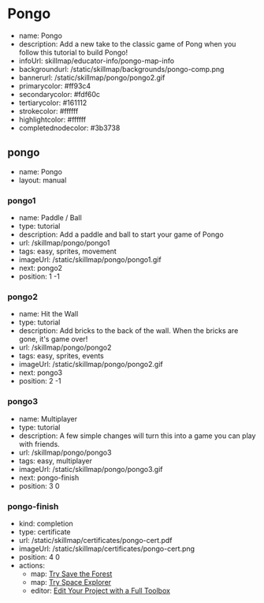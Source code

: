 # Pongo
* name: Pongo
* description: Add a new take to the classic game of Pong when you follow this tutorial to build Pongo!
* infoUrl: skillmap/educator-info/pongo-map-info
* backgroundurl: /static/skillmap/backgrounds/pongo-comp.png
* bannerurl: /static/skillmap/pongo/pongo2.gif
* primarycolor: #ff93c4
* secondarycolor: #fdf60c
* tertiarycolor: #161112
* strokecolor: #ffffff
* highlightcolor: #ffffff
* completednodecolor: #3b3738

## pongo
* name: Pongo
* layout: manual

### pongo1
* name: Paddle / Ball
* type: tutorial
* description: Add a paddle and ball to start your game of Pongo
* url: /skillmap/pongo/pongo1
* tags: easy, sprites, movement
* imageUrl: /static/skillmap/pongo/pongo1.gif
* next: pongo2
* position: 1 -1

### pongo2
* name: Hit the Wall
* type: tutorial
* description: Add bricks to the back of the wall. When the bricks are gone, it's game over!
* url: /skillmap/pongo/pongo2
* tags: easy, sprites, events
* imageUrl: /static/skillmap/pongo/pongo2.gif
* next: pongo3
* position: 2 -1

### pongo3
* name: Multiplayer
* type: tutorial
* description: A few simple changes will turn this into a game you can play with friends.
* url: /skillmap/pongo/pongo3
* tags: easy, multiplayer
* imageUrl: /static/skillmap/pongo/pongo3.gif
* next: pongo-finish
* position: 3 0


### pongo-finish
* kind: completion
* type: certificate
* url: /static/skillmap/certificates/pongo-cert.pdf
* imageUrl: /static/skillmap/certificates/pongo-cert.png
* position: 4 0
* actions:
    * map: [Try Save the Forest](/skillmap/forest)
    * map: [Try Space Explorer](/skillmap/space)
    * editor: [Edit Your Project with a Full Toolbox](/)

